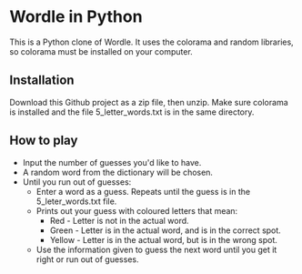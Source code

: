 # Wordle in Python
This is a Python clone of Wordle. It uses the colorama and random libraries, so colorama must be installed on your computer.
## Installation
Download this Github project as a zip file, then unzip. Make sure colorama is installed and the file 5_letter_words.txt is in the same directory.
## How to play
- Input the number of guesses you'd like to have.
- A random word from the dictionary will be chosen.
- Until you run out of guesses:
  - Enter a word as a guess. Repeats until the guess is in the 5_leter_words.txt file. 
  - Prints out your guess with coloured letters that mean:
    - Red - Letter is not in the actual word.
    - Green - Letter is in the actual word, and is in the correct spot.
    - Yellow - Letter is in the actual word, but is in the wrong spot.
  - Use the information given to guess the next word until you get it right or run out of guesses.
